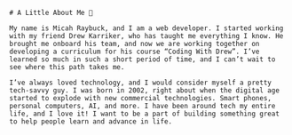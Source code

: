 	# A Little About Me 🥸
    
    My name is Micah Raybuck, and I am a web developer. I started working with my friend Drew Karriker, who has taught me everything I know. He brought me onboard his team, and now we are working together on developing a curriculum for his course “Coding With Drew”. I’ve learned so much in such a short period of time, and I can’t wait to see where this path takes me. 

	I’ve always loved technology, and I would consider myself a pretty tech-savvy guy. I was born in 2002, right about when the digital age started to explode with new commercial technologies. Smart phones, personal computers, AI, and more. I have been around tech my entire life, and I love it! I want to be a part of building something great to help people learn and advance in life. 
